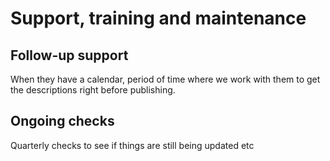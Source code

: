 # Support, training and maintenance

## Follow-up support

When they have a calendar, period of time where we work with them to get
the descriptions right before publishing.

## Ongoing checks

Quarterly checks to see if things are still being updated etc
